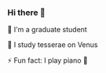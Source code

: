 ### Hi there 👋

🌱 I'm a graduate student

🔭 I study tesserae on Venus

⚡ Fun fact: I play piano :musical_keyboard:
